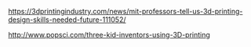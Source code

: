 https://3dprintingindustry.com/news/mit-professors-tell-us-3d-printing-design-skills-needed-future-111052/

http://www.popsci.com/three-kid-inventors-using-3D-printing
